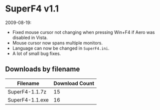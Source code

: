 # SuperF4 v1.1

2009-08-19:
- Fixed mouse cursor not changing when pressing Win+F4 if Aero was disabled in Vista.
- Mouse cursor now spans multiple monitors.
- Language can now be changed in `SuperF4.ini`.
- A lot of small bug fixes.

## Downloads by filename

Filename | Download Count
-------- | --------------
SuperF4-1.1.7z | 15
SuperF4-1.1.exe | 16
